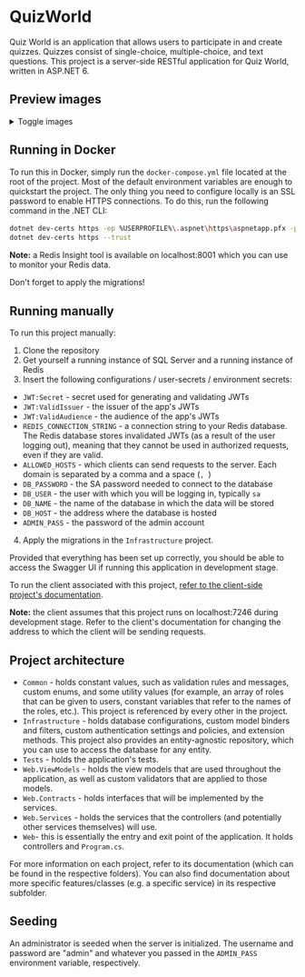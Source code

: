 # QuizWorld

Quiz World is an application that allows users to participate in and create quizzes. Quizzes consist of single-choice, multiple-choice, and text questions. This project is a server-side RESTful application for Quiz World, written in ASP.NET 6.

## Preview images

<details>
<summary>Toggle images</summary>
<br>
<img src="./preview-images/question_example.png" alt="An example of a question during a quiz session">
<img src="./preview-images/correct_answer_example.png" alt="An example of answering a question correctly">
<img src="./preview-images/wrong_answer_example.png" alt="An example of answering a question incorrectly">
<img src="./preview-images/creating_quiz_1" alt="An example of creating a quiz by filling the title and description and choosing the question type">
<img src="./preview-images/creating_quiz_2" alt="An example of creating a single-choice question">
<img src="./preview-images/creating_quiz_3" alt="An example of creating a multiple-choice question">
<img src="./preview-images/creating_quiz_4" alt="An example of creating a text question">
</details>


## Running in Docker
To run this in Docker, simply run the ``docker-compose.yml`` file located at the root of the project.
Most of the default environment variables are enough to quickstart the project. The only thing you need to configure locally is an SSL password to enable HTTPS connections. To do this, run the following command in the .NET CLI:

```bash
dotnet dev-certs https -ep %USERPROFILE%\.aspnet\https\aspnetapp.pfx -p 7a15279b-6c3a-42b1-978c-1e5dfa029b7e
dotnet dev-certs https --trust
```

**Note:** a Redis Insight tool is available on localhost:8001 which you can use to monitor your Redis data.

Don't forget to apply the migrations!

## Running manually
To run this project manually:
1) Clone the repository
2) Get yourself a running instance of SQL Server and a running instance of Redis
3) Insert the following configurations / user-secrets / environment secrets:
- ``JWT:Secret`` - secret used for generating and validating JWTs
- ``JWT:ValidIssuer`` - the issuer of the app's JWTs
- ``JWT:ValidAudience`` - the audience of the app's JWTs
- ``REDIS_CONNECTION_STRING`` - a connection string to your Redis database. The Redis database stores invalidated JWTs (as a result of the user logging out), meaning that they cannot be used in authorized requests, even if they are valid.
- ``ALLOWED_HOSTS`` - which clients can send requests to the server. Each domain is separated by a comma and a space (``, ``)
- ``DB_PASSWORD`` - the SA password needed to connect to the database
- ``DB_USER`` - the user with which you will be logging in, typically ``sa``
- ``DB_NAME`` - the name of the database in which the data will be stored
- ``DB_HOST`` - the address where the database is hosted
- ``ADMIN_PASS`` - the password of the admin account
4) Apply the migrations in the ``Infrastructure`` project.

Provided that everything has been set up correctly, you should be able to access the Swagger UI if running this application in development stage.

To run the client associated with this project, [refer to the client-side project's documentation](https://github.com/RyotaMitaraiWeb/Quiz-World).

**Note:** the client assumes that this project runs on localhost:7246 during development stage. Refer to the client's documentation for changing the address to which the client will be sending requests.

## Project architecture
- ``Common`` - holds constant values, such as validation rules and messages, custom enums, and some utility values (for example, an array of roles that can be given to users, constant variables that refer to the names of the roles, etc.). This project is referenced by every other in the project.
- ``Infrastructure`` - holds database configurations, custom model binders and filters, custom authentication settings and policies, and extension methods. This project also provides an entity-agnostic repository, which you can use to access the database for any entity.
- ``Tests`` - holds the application's tests.
- ``Web.ViewModels`` - holds the view models that are used throughout the application, as well as custom validators that are applied to those models.
- ``Web.Contracts`` - holds interfaces that will be implemented by the services.
- ``Web.Services`` - holds the services that the controllers (and potentially other services themselves) will use.
- ``Web``- this is essentially the entry and exit point of the application. It holds controllers and ``Program.cs``.

For more information on each project, refer to its documentation (which can be found in the respective folders). You can also find documentation about more specific features/classes (e.g. a specific service) in its respective subfolder.

## Seeding
An administrator is seeded when the server is initialized. The username and password are "admin" and whatever you passed in the ``ADMIN_PASS`` environment variable, respectively.
